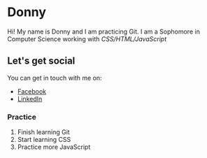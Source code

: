 # Donny
Hi! My name is Donny and I am practicing Git.
I am a Sophomore in Computer Science working with *CSS/HTML/JavaScript*

## Let's get social
You can get in touch with me on:
- [Facebook](https://facebook.com)
- [LinkedIn](https://linkedin.com)

### Practice
1. Finish learning Git
2. Start learning CSS
3. Practice more JavaScript
